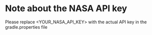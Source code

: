 # Note about the NASA API key

Please replace <YOUR_NASA_API_KEY> with the actual API key in the gradle.properties file
